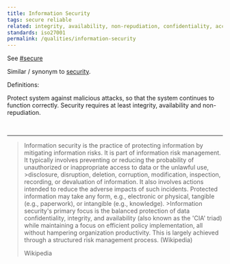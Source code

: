 ```yaml
---
title: Information Security
tags: secure reliable
related: integrity, availability, non-repudiation, confidentiality, accountability, authenticity, resistance, cyber-security
standards: iso27001
permalink: /qualities/information-security
---
```


See [#secure](/tag-secure)

Similar / synonym to [security](/qualities/security).

Definitions:

<div class="arc42-help">

Protect system against malicious attacks, so that the system continues to function correctly. 
Security requires at least integrity, availability and non-repudiation.

</div><br>

<hr class="with-no-margin"/>

>Information security is the practice of protecting information by mitigating information risks. 
>It is part of information risk management. 
>It typically involves preventing or reducing the probability of unauthorized or inappropriate access to data or the unlawful use, >disclosure, disruption, deletion, corruption, modification, inspection, recording, or devaluation of information. 
>It also involves actions intended to reduce the adverse impacts of such incidents. 
>Protected information may take any form, e.g., electronic or physical, tangible (e.g., paperwork), or intangible (e.g., knowledge). >Information security's primary focus is the balanced protection of data confidentiality, integrity, and availability (also known as the 'CIA' triad) while maintaining a focus on efficient policy implementation, all without hampering organization productivity. 
>This is largely achieved through a structured risk management process. (Wikipedia)
>
>Wikipedia
